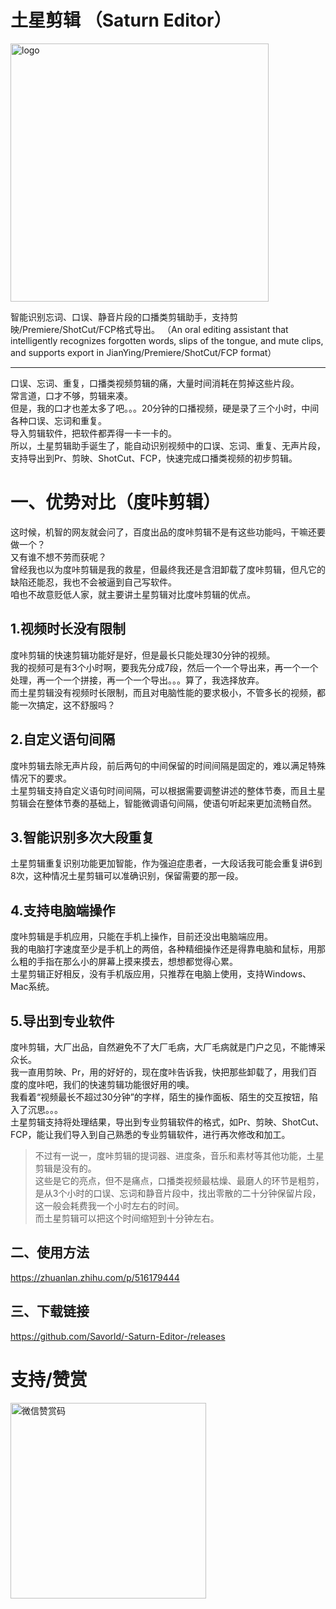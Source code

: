 # 土星剪辑 （Saturn Editor）
<img width="413" alt="logo" src="https://user-images.githubusercontent.com/22977780/169640898-b8fb5f3b-f931-4060-9c91-f9e127642eb0.png">

智能识别忘词、口误、静音片段的口播类剪辑助手，支持剪映/Premiere/ShotCut/FCP格式导出。
（An oral editing assistant that intelligently recognizes forgotten words, slips of the tongue, and mute clips, and supports export in JianYing/Premiere/ShotCut/FCP format）

---

口误、忘词、重复，口播类视频剪辑的痛，大量时间消耗在剪掉这些片段。  
常言道，口才不够，剪辑来凑。  
但是，我的口才也差太多了吧。。。20分钟的口播视频，硬是录了三个小时，中间各种口误、忘词和重复。  
导入剪辑软件，把软件都弄得一卡一卡的。  
所以，土星剪辑助手诞生了，能自动识别视频中的口误、忘词、重复、无声片段，支持导出到Pr、剪映、ShotCut、FCP，快速完成口播类视频的初步剪辑。  

# 一、优势对比（度咔剪辑）
这时候，机智的网友就会问了，百度出品的度咔剪辑不是有这些功能吗，干嘛还要做一个？  
又有谁不想不劳而获呢？  
曾经我也以为度咔剪辑是我的救星，但最终我还是含泪卸载了度咔剪辑，但凡它的缺陷还能忍，我也不会被逼到自己写软件。  
咱也不故意贬低人家，就主要讲土星剪辑对比度咔剪辑的优点。  
## 1.视频时长没有限制
度咔剪辑的快速剪辑功能好是好，但是最长只能处理30分钟的视频。  
我的视频可是有3个小时啊，要我先分成7段，然后一个一个导出来，再一个一个处理，再一个一个拼接，再一个一个导出。。。算了，我选择放弃。  
而土星剪辑没有视频时长限制，而且对电脑性能的要求极小，不管多长的视频，都能一次搞定，这不舒服吗？  
## 2.自定义语句间隔
度咔剪辑去除无声片段，前后两句的中间保留的时间间隔是固定的，难以满足特殊情况下的要求。  
土星剪辑支持自定义语句时间间隔，可以根据需要调整讲述的整体节奏，而且土星剪辑会在整体节奏的基础上，智能微调语句间隔，使语句听起来更加流畅自然。  
## 3.智能识别多次大段重复
土星剪辑重复识别功能更加智能，作为强迫症患者，一大段话我可能会重复讲6到8次，这种情况土星剪辑可以准确识别，保留需要的那一段。
## 4.支持电脑端操作
度咔剪辑是手机应用，只能在手机上操作，目前还没出电脑端应用。  
我的电脑打字速度至少是手机上的两倍，各种精细操作还是得靠电脑和鼠标，用那么粗的手指在那么小的屏幕上摸来摸去，想想都觉得心累。  
土星剪辑正好相反，没有手机版应用，只推荐在电脑上使用，支持Windows、Mac系统。  
## 5.导出到专业软件
度咔剪辑，大厂出品，自然避免不了大厂毛病，大厂毛病就是门户之见，不能博采众长。  
我一直用剪映、Pr，用的好好的，现在度咔告诉我，快把那些卸载了，用我们百度的度咔吧，我们的快速剪辑功能很好用的噢。  
我看着“视频最长不超过30分钟”的字样，陌生的操作面板、陌生的交互按钮，陷入了沉思。。。  
土星剪辑支持将处理结果，导出到专业剪辑软件的格式，如Pr、剪映、ShotCut、FCP，能让我们导入到自己熟悉的专业剪辑软件，进行再次修改和加工。  
>不过有一说一，度咔剪辑的提词器、进度条，音乐和素材等其他功能，土星剪辑是没有的。  
这些是它的亮点，但不是痛点，口播类视频最枯燥、最磨人的环节是粗剪，是从3个小时的口误、忘词和静音片段中，找出零散的二十分钟保留片段，这一般会耗费我一个小时左右的时间。  
而土星剪辑可以把这个时间缩短到十分钟左右。  

## 二、使用方法
https://zhuanlan.zhihu.com/p/516179444

## 三、下载链接
https://github.com/Savorld/-Saturn-Editor-/releases

# 支持/赞赏
<img width="313" alt="微信赞赏码" src="https://user-images.githubusercontent.com/22977780/169641789-54b11039-b654-45d5-b497-1a1250c9ed2c.jpg">
